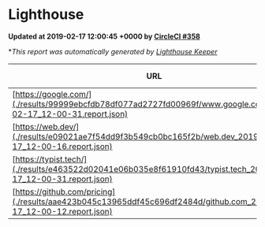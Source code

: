 
# Lighthouse

**Updated at 2019-02-17 12:00:45 +0000 by [CircleCI #358](https://circleci.com/gh/ItinerisLtd/lighthouse-keeper-example/358)**

**This report was automatically generated by [Lighthouse Keeper](https://github.com/itinerisltd/lighthouse-keeper)*

| URL | Performance | Accessibility | Best Practices | SEO | PWA | Updated At |
| --- | --- | --- | --- | --- | --- | --- |
| [https://google.com/](./results/99999ebcfdb78df077ad2727fd00969f/www.google.com_2019-02-17_12-00-31.report.json) | 0.95 | 0.71 | 0.93 | 0.8 | 0.58 | 2019-02-17T12:00:31.895Z |
| [https://web.dev/](./results/e09021ae7f54dd9f3b549cb0bc165f2b/web.dev_2019-02-17_12-00-16.report.json) | 0.9 | 0.93 | 1 | 0.91 | 1 | 2019-02-17T12:00:16.081Z |
| [https://typist.tech/](./results/e463522d02041e06b035e8f61910fd43/typist.tech_2019-02-17_12-00-31.report.json) | 0.96 | 0.8 | 0.71 | 1 | 0.58 | 2019-02-17T12:00:31.926Z |
| [https://github.com/pricing](./results/aae423b045c13965ddf45c696df2484d/github.com_2019-02-17_12-00-12.report.json) | 0.65 | 0.89 | 0.93 | 0.9 | 0.58 | 2019-02-17T12:00:12.248Z |
